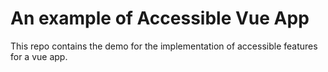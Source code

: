 # An example of Accessible Vue App

This repo contains the demo for the implementation of accessible features for a vue app.

